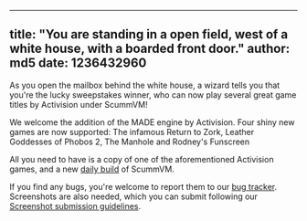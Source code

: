 
---
title: "You are standing in a open field, west of a white house, with a boarded front door."
author: md5
date: 1236432960
---

As you open the mailbox behind the white house, a wizard tells you that you're the lucky sweepstakes winner, who can now play several great game titles by Activision under ScummVM!

We welcome the addition of the MADE engine by Activision. Four shiny new games are now supported: The infamous Return to Zork, Leather Goddesses of Phobos 2, The Manhole and Rodney's Funscreen

All you need to have is a copy of one of the aforementioned Activision games, and a new [daily build](/downloads/#daily) of ScummVM.

If you find any bugs, you're welcome to report them to our [bug tracker](http://bugs.scummvm.org/). Screenshots are also needed, which you can submit following our [Screenshot submission guidelines](http://wiki.scummvm.org/index.php/Screenshots).
